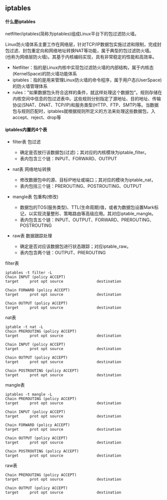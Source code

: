 ## iptables
#### 什么是iptables
netfilter/iptables(简称为iptables)组成Linux平台下的包过滤防火墙。  

  Linux防火墙体系主要工作在网络层，针对TCP/IP数据包实施过滤和限制，完成封包过滤、封包重定向和网络地址转换NAT等功能，属于典型的包过滤防火墙。  
(也称为网络层防火墙)。其基于内核编码实现，具有非常稳定的性能和高效率。  

 - Netfilter：指的是Linux内核中实现包过滤防火墙的内部结构，属于内核态(KernelSpace)的防火墙功能体系  
 - iptables：指的是用来管理Linux防火墙的命令程序，属于用户态(UserSpace)的防火墙管理体系  
 - rules："如果数据包头符合这样的条件，就这样处理这个数据包"。规则存储在内核空间中信息的包过滤表中。这些规则分别指定了源地址、目的地址、传输协议(SNAT、DNAT、TCP/IP)和服务类型(HTTP、FTP、SMTP)等。当数据包与规则匹配时，iptables就根据规则所定义的方法来处理这些数据包，入accept、reject、drop等  

#### iptables内置的4个表
- filter表        包过滤
  - 确定是否放行该数据包(过滤)；其对应的内核模块为iptable_filter。
  - 表内包含三个链：INPUT、FORWARD、OUTPUT

- nat表           网络地址转换
  - 修改数据包中的源、目标IP地址或端口；其对应的模块为iptable_nat，
  - 表内包括三个链：PREROUTING、POSTROUTING、OUTPUT

- mangle表        包重构(修改)
  - 数据包的TOS(服务类型)、TTL(生命周期)值，或者为数据包设置Mark标记，以实现流量整形、策略路由等高级应用。其对应iptable_mangle。
  - 表内包含五个链：INPUT、OUTPUT、FORWARD、PREROUTING、POSTROUTING

- raw表           数据跟踪处理
  - 确定是否对应该数据包进行状态跟踪；对应iptable_raw。
  - 表内包含两个链：OUTPUT、PREROUTING


filter表
```
iptables -t filter -L
Chain INPUT (policy ACCEPT)
target     prot opt source               destination

Chain FORWARD (policy ACCEPT)
target     prot opt source               destination

Chain OUTPUT (policy ACCEPT)
target     prot opt source               destination
```

nat表
```
iptable -t nat -L
Chain PREROUTING (policy ACCEPT)
target     prot opt source               destination         

Chain INPUT (policy ACCEPT)
target     prot opt source               destination         

Chain OUTPUT (policy ACCEPT)
target     prot opt source               destination         

Chain POSTROUTING (policy ACCEPT)
target     prot opt source               destination 
```

mangle表
```
iptables -t mangle -L
Chain PREROUTING (policy ACCEPT)
target     prot opt source               destination         

Chain INPUT (policy ACCEPT)
target     prot opt source               destination         

Chain FORWARD (policy ACCEPT)
target     prot opt source               destination         

Chain OUTPUT (policy ACCEPT)
target     prot opt source               destination         

Chain POSTROUTING (policy ACCEPT)
target     prot opt source               destination
```

raw表
```
Chain PREROUTING (policy ACCEPT)
target     prot opt source               destination         

Chain OUTPUT (policy ACCEPT)
target     prot opt source               destination
```

